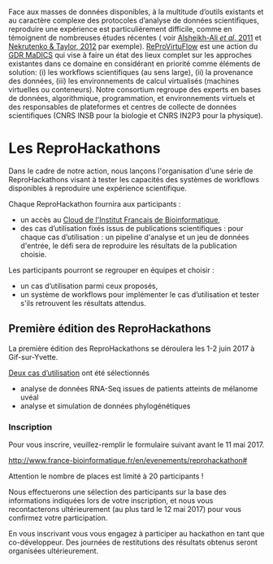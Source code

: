 Face aux masses de données disponibles, à la multitude d’outils existants et au caractère complexe des protocoles d’analyse de données scientifiques, reproduire une expérience est particulièrement difficile, comme en témoignent de nombreuses études récentes ( voir [Alsheikh-Ali *et al*. 2011](https://doi.org/10.1371%2Fjournal.pone.0024357) et [Nekrutenko & Taylor, 2012](https://doi.org/10.1038%2Fnrg3305) par exemple). [ReProVirtuFlow](https://www.madics.fr/actions/actions-en-cours/reprovirtuflow) est une action du [GDR MaDICS](https://www.madics.fr) qui vise à faire un état des lieux complet sur les approches existantes dans ce domaine en considérant en priorité comme éléments de solution: (i) les workflows scientifiques (au sens large), (ii) la provenance des données, (iii) les environnements de calcul virtualisés (machines virtuelles ou conteneurs). Notre consortium regroupe des experts en bases de données, algorithmique, programmation, et environnements virtuels et des responsables de plateformes et centres de collecte de données scientifiques (CNRS INSB pour la biologie et CNRS IN2P3 pour la physique).

# Les ReproHackathons
Dans le cadre de notre action, nous lançons l'organisation d'une série de ReproHackathons visant à tester les capacités des systèmes de workflows disponibles à reproduire une expérience scientifique. 

Chaque ReproHackathon fournira aux participants : 
* un accès au [Cloud de l'Institut Francais de Bioinformatique](http://www.france-bioinformatique.fr/fr/cloud),
* des cas d’utilisation fixés issus de publications scientifiques : pour chaque cas d’utilisation : un pipeline d'analyse et un jeu de données d'entrée, le défi sera de reproduire les résultats de la publication choisie.

Les participants pourront se regrouper en équipes et choisir :
* un cas d’utilisation parmi ceux proposés,
* un système de workflows pour implémenter le cas d’utilisation et tester s'ils retrouvent les résultats attendus.

## Première édition des ReproHackathons

La première édition des ReproHackathons se déroulera les 1-2 juin 2017 à Gif-sur-Yvette.  

[Deux cas d’utilisation](hackathon_1.md) ont été sélectionnés
* analyse de données RNA-Seq issues de patients atteints de mélanome uvéal
* analyse et simulation de données phylogénétiques

### Inscription

Pour vous inscrire, veuillez-remplir le formulaire suivant avant le 11 mai 2017.

http://www.france-bioinformatique.fr/en/evenements/reprohackathon#

Attention le nombre de places est limité à 20 participants ! 

Nous effectuerons une sélection des participants sur la base des informations indiquées lors de votre inscription, et nous vous recontacterons ultérieurement (au plus tard le 12 mai 2017) pour vous confirmez votre participation.

En vous inscrivant vous vous engagez à participer au hackathon en tant que co-développeur. Des journées de restitutions des résultats obtenus seront organisées ultérieurement.



